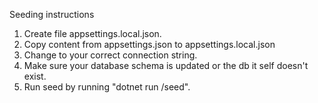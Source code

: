 Seeding instructions
1. Create file appsettings.local.json.
2. Copy content from appsettings.json to appsettings.local.json 
3. Change to your correct connection string.
4. Make sure your database schema is updated or the db it self doesn't exist.
5. Run seed by running "dotnet run /seed".

